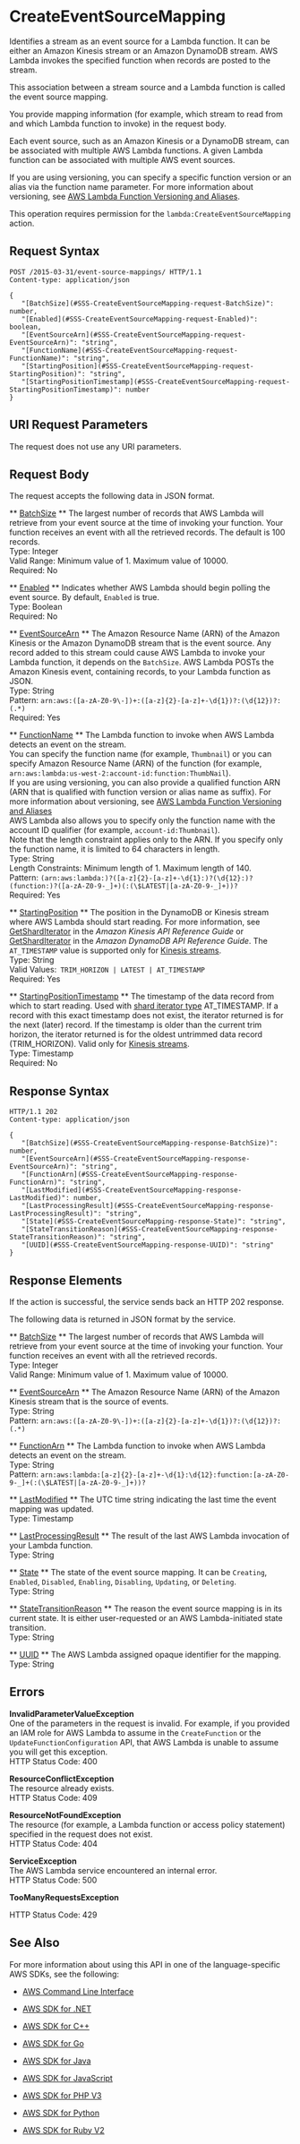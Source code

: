 # CreateEventSourceMapping<a name="API_CreateEventSourceMapping"></a>

Identifies a stream as an event source for a Lambda function\. It can be either an Amazon Kinesis stream or an Amazon DynamoDB stream\. AWS Lambda invokes the specified function when records are posted to the stream\.

This association between a stream source and a Lambda function is called the event source mapping\.

You provide mapping information \(for example, which stream to read from and which Lambda function to invoke\) in the request body\.

Each event source, such as an Amazon Kinesis or a DynamoDB stream, can be associated with multiple AWS Lambda functions\. A given Lambda function can be associated with multiple AWS event sources\.

If you are using versioning, you can specify a specific function version or an alias via the function name parameter\. For more information about versioning, see [AWS Lambda Function Versioning and Aliases](http://docs.aws.amazon.com/lambda/latest/dg/versioning-aliases.html)\. 

This operation requires permission for the `lambda:CreateEventSourceMapping` action\.

## Request Syntax<a name="API_CreateEventSourceMapping_RequestSyntax"></a>

```
POST /2015-03-31/event-source-mappings/ HTTP/1.1
Content-type: application/json

{
   "[BatchSize](#SSS-CreateEventSourceMapping-request-BatchSize)": number,
   "[Enabled](#SSS-CreateEventSourceMapping-request-Enabled)": boolean,
   "[EventSourceArn](#SSS-CreateEventSourceMapping-request-EventSourceArn)": "string",
   "[FunctionName](#SSS-CreateEventSourceMapping-request-FunctionName)": "string",
   "[StartingPosition](#SSS-CreateEventSourceMapping-request-StartingPosition)": "string",
   "[StartingPositionTimestamp](#SSS-CreateEventSourceMapping-request-StartingPositionTimestamp)": number
}
```

## URI Request Parameters<a name="API_CreateEventSourceMapping_RequestParameters"></a>

The request does not use any URI parameters\.

## Request Body<a name="API_CreateEventSourceMapping_RequestBody"></a>

The request accepts the following data in JSON format\.

 ** [BatchSize](#API_CreateEventSourceMapping_RequestSyntax) **   <a name="SSS-CreateEventSourceMapping-request-BatchSize"></a>
The largest number of records that AWS Lambda will retrieve from your event source at the time of invoking your function\. Your function receives an event with all the retrieved records\. The default is 100 records\.  
Type: Integer  
Valid Range: Minimum value of 1\. Maximum value of 10000\.  
Required: No

 ** [Enabled](#API_CreateEventSourceMapping_RequestSyntax) **   <a name="SSS-CreateEventSourceMapping-request-Enabled"></a>
Indicates whether AWS Lambda should begin polling the event source\. By default, `Enabled` is true\.   
Type: Boolean  
Required: No

 ** [EventSourceArn](#API_CreateEventSourceMapping_RequestSyntax) **   <a name="SSS-CreateEventSourceMapping-request-EventSourceArn"></a>
The Amazon Resource Name \(ARN\) of the Amazon Kinesis or the Amazon DynamoDB stream that is the event source\. Any record added to this stream could cause AWS Lambda to invoke your Lambda function, it depends on the `BatchSize`\. AWS Lambda POSTs the Amazon Kinesis event, containing records, to your Lambda function as JSON\.  
Type: String  
Pattern: `arn:aws:([a-zA-Z0-9\-])+:([a-z]{2}-[a-z]+-\d{1})?:(\d{12})?:(.*)`   
Required: Yes

 ** [FunctionName](#API_CreateEventSourceMapping_RequestSyntax) **   <a name="SSS-CreateEventSourceMapping-request-FunctionName"></a>
The Lambda function to invoke when AWS Lambda detects an event on the stream\.  
 You can specify the function name \(for example, `Thumbnail`\) or you can specify Amazon Resource Name \(ARN\) of the function \(for example, `arn:aws:lambda:us-west-2:account-id:function:ThumbNail`\)\.   
 If you are using versioning, you can also provide a qualified function ARN \(ARN that is qualified with function version or alias name as suffix\)\. For more information about versioning, see [AWS Lambda Function Versioning and Aliases](http://docs.aws.amazon.com/lambda/latest/dg/versioning-aliases.html)   
AWS Lambda also allows you to specify only the function name with the account ID qualifier \(for example, `account-id:Thumbnail`\)\.   
Note that the length constraint applies only to the ARN\. If you specify only the function name, it is limited to 64 characters in length\.  
Type: String  
Length Constraints: Minimum length of 1\. Maximum length of 140\.  
Pattern: `(arn:aws:lambda:)?([a-z]{2}-[a-z]+-\d{1}:)?(\d{12}:)?(function:)?([a-zA-Z0-9-_]+)(:(\$LATEST|[a-zA-Z0-9-_]+))?`   
Required: Yes

 ** [StartingPosition](#API_CreateEventSourceMapping_RequestSyntax) **   <a name="SSS-CreateEventSourceMapping-request-StartingPosition"></a>
The position in the DynamoDB or Kinesis stream where AWS Lambda should start reading\. For more information, see [GetShardIterator](http://docs.aws.amazon.com/kinesis/latest/APIReference/API_GetShardIterator.html#Kinesis-GetShardIterator-request-ShardIteratorType) in the *Amazon Kinesis API Reference Guide* or [GetShardIterator](http://docs.aws.amazon.com/amazondynamodb/latest/APIReference/API_streams_GetShardIterator.html) in the *Amazon DynamoDB API Reference Guide*\. The `AT_TIMESTAMP` value is supported only for [Kinesis streams](http://docs.aws.amazon.com/streams/latest/dev/amazon-kinesis-streams.html)\.   
Type: String  
Valid Values:` TRIM_HORIZON | LATEST | AT_TIMESTAMP`   
Required: Yes

 ** [StartingPositionTimestamp](#API_CreateEventSourceMapping_RequestSyntax) **   <a name="SSS-CreateEventSourceMapping-request-StartingPositionTimestamp"></a>
The timestamp of the data record from which to start reading\. Used with [shard iterator type](http://docs.aws.amazon.com/kinesis/latest/APIReference/API_GetShardIterator.html#Kinesis-GetShardIterator-request-ShardIteratorType) AT\_TIMESTAMP\. If a record with this exact timestamp does not exist, the iterator returned is for the next \(later\) record\. If the timestamp is older than the current trim horizon, the iterator returned is for the oldest untrimmed data record \(TRIM\_HORIZON\)\. Valid only for [Kinesis streams](http://docs.aws.amazon.com/streams/latest/dev/amazon-kinesis-streams.html)\.   
Type: Timestamp  
Required: No

## Response Syntax<a name="API_CreateEventSourceMapping_ResponseSyntax"></a>

```
HTTP/1.1 202
Content-type: application/json

{
   "[BatchSize](#SSS-CreateEventSourceMapping-response-BatchSize)": number,
   "[EventSourceArn](#SSS-CreateEventSourceMapping-response-EventSourceArn)": "string",
   "[FunctionArn](#SSS-CreateEventSourceMapping-response-FunctionArn)": "string",
   "[LastModified](#SSS-CreateEventSourceMapping-response-LastModified)": number,
   "[LastProcessingResult](#SSS-CreateEventSourceMapping-response-LastProcessingResult)": "string",
   "[State](#SSS-CreateEventSourceMapping-response-State)": "string",
   "[StateTransitionReason](#SSS-CreateEventSourceMapping-response-StateTransitionReason)": "string",
   "[UUID](#SSS-CreateEventSourceMapping-response-UUID)": "string"
}
```

## Response Elements<a name="API_CreateEventSourceMapping_ResponseElements"></a>

If the action is successful, the service sends back an HTTP 202 response\.

The following data is returned in JSON format by the service\.

 ** [BatchSize](#API_CreateEventSourceMapping_ResponseSyntax) **   <a name="SSS-CreateEventSourceMapping-response-BatchSize"></a>
The largest number of records that AWS Lambda will retrieve from your event source at the time of invoking your function\. Your function receives an event with all the retrieved records\.  
Type: Integer  
Valid Range: Minimum value of 1\. Maximum value of 10000\.

 ** [EventSourceArn](#API_CreateEventSourceMapping_ResponseSyntax) **   <a name="SSS-CreateEventSourceMapping-response-EventSourceArn"></a>
The Amazon Resource Name \(ARN\) of the Amazon Kinesis stream that is the source of events\.  
Type: String  
Pattern: `arn:aws:([a-zA-Z0-9\-])+:([a-z]{2}-[a-z]+-\d{1})?:(\d{12})?:(.*)` 

 ** [FunctionArn](#API_CreateEventSourceMapping_ResponseSyntax) **   <a name="SSS-CreateEventSourceMapping-response-FunctionArn"></a>
The Lambda function to invoke when AWS Lambda detects an event on the stream\.  
Type: String  
Pattern: `arn:aws:lambda:[a-z]{2}-[a-z]+-\d{1}:\d{12}:function:[a-zA-Z0-9-_]+(:(\$LATEST|[a-zA-Z0-9-_]+))?` 

 ** [LastModified](#API_CreateEventSourceMapping_ResponseSyntax) **   <a name="SSS-CreateEventSourceMapping-response-LastModified"></a>
The UTC time string indicating the last time the event mapping was updated\.  
Type: Timestamp

 ** [LastProcessingResult](#API_CreateEventSourceMapping_ResponseSyntax) **   <a name="SSS-CreateEventSourceMapping-response-LastProcessingResult"></a>
The result of the last AWS Lambda invocation of your Lambda function\.  
Type: String

 ** [State](#API_CreateEventSourceMapping_ResponseSyntax) **   <a name="SSS-CreateEventSourceMapping-response-State"></a>
The state of the event source mapping\. It can be `Creating`, `Enabled`, `Disabled`, `Enabling`, `Disabling`, `Updating`, or `Deleting`\.  
Type: String

 ** [StateTransitionReason](#API_CreateEventSourceMapping_ResponseSyntax) **   <a name="SSS-CreateEventSourceMapping-response-StateTransitionReason"></a>
The reason the event source mapping is in its current state\. It is either user\-requested or an AWS Lambda\-initiated state transition\.  
Type: String

 ** [UUID](#API_CreateEventSourceMapping_ResponseSyntax) **   <a name="SSS-CreateEventSourceMapping-response-UUID"></a>
The AWS Lambda assigned opaque identifier for the mapping\.  
Type: String

## Errors<a name="API_CreateEventSourceMapping_Errors"></a>

 **InvalidParameterValueException**   
One of the parameters in the request is invalid\. For example, if you provided an IAM role for AWS Lambda to assume in the `CreateFunction` or the `UpdateFunctionConfiguration` API, that AWS Lambda is unable to assume you will get this exception\.  
HTTP Status Code: 400

 **ResourceConflictException**   
The resource already exists\.  
HTTP Status Code: 409

 **ResourceNotFoundException**   
The resource \(for example, a Lambda function or access policy statement\) specified in the request does not exist\.  
HTTP Status Code: 404

 **ServiceException**   
The AWS Lambda service encountered an internal error\.  
HTTP Status Code: 500

 **TooManyRequestsException**   
   
HTTP Status Code: 429

## See Also<a name="API_CreateEventSourceMapping_SeeAlso"></a>

For more information about using this API in one of the language\-specific AWS SDKs, see the following:

+  [AWS Command Line Interface](http://docs.aws.amazon.com/goto/aws-cli/lambda-2015-03-31/CreateEventSourceMapping) 

+  [AWS SDK for \.NET](http://docs.aws.amazon.com/goto/DotNetSDKV3/lambda-2015-03-31/CreateEventSourceMapping) 

+  [AWS SDK for C\+\+](http://docs.aws.amazon.com/goto/SdkForCpp/lambda-2015-03-31/CreateEventSourceMapping) 

+  [AWS SDK for Go](http://docs.aws.amazon.com/goto/SdkForGoV1/lambda-2015-03-31/CreateEventSourceMapping) 

+  [AWS SDK for Java](http://docs.aws.amazon.com/goto/SdkForJava/lambda-2015-03-31/CreateEventSourceMapping) 

+  [AWS SDK for JavaScript](http://docs.aws.amazon.com/goto/AWSJavaScriptSDK/lambda-2015-03-31/CreateEventSourceMapping) 

+  [AWS SDK for PHP V3](http://docs.aws.amazon.com/goto/SdkForPHPV3/lambda-2015-03-31/CreateEventSourceMapping) 

+  [AWS SDK for Python](http://docs.aws.amazon.com/goto/boto3/lambda-2015-03-31/CreateEventSourceMapping) 

+  [AWS SDK for Ruby V2](http://docs.aws.amazon.com/goto/SdkForRubyV2/lambda-2015-03-31/CreateEventSourceMapping) 